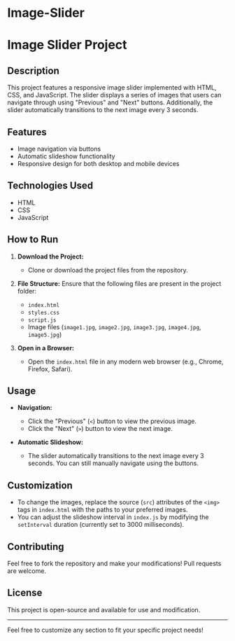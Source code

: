 # Image-Slider
# Image Slider Project

## Description
This project features a responsive image slider implemented with HTML, CSS, and JavaScript. The slider displays a series of images that users can navigate through using "Previous" and "Next" buttons. Additionally, the slider automatically transitions to the next image every 3 seconds.

## Features
- Image navigation via buttons
- Automatic slideshow functionality
- Responsive design for both desktop and mobile devices

## Technologies Used
- HTML
- CSS
- JavaScript

## How to Run
1. **Download the Project:**
   - Clone or download the project files from the repository.

2. **File Structure:**
   Ensure that the following files are present in the project folder:
   - `index.html`
   - `styles.css`
   - `script.js`
   - Image files (`image1.jpg`, `image2.jpg`, `image3.jpg`, `image4.jpg`, `image5.jpg`)

3. **Open in a Browser:**
   - Open the `index.html` file in any modern web browser (e.g., Chrome, Firefox, Safari).

## Usage
- **Navigation:**
  - Click the "Previous" (`<`) button to view the previous image.
  - Click the "Next" (`>`) button to view the next image.

- **Automatic Slideshow:**
  - The slider automatically transitions to the next image every 3 seconds. You can still manually navigate using the buttons.

## Customization
- To change the images, replace the source (`src`) attributes of the `<img>` tags in `index.html` with the paths to your preferred images.
- You can adjust the slideshow interval in `index.js` by modifying the `setInterval` duration (currently set to 3000 milliseconds).

## Contributing
Feel free to fork the repository and make your modifications! Pull requests are welcome.

## License
This project is open-source and available for use and modification.

---

Feel free to customize any section to fit your specific project needs!
